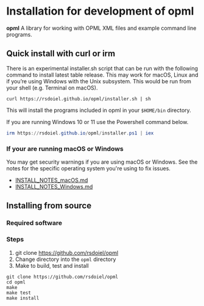 Installation for development of **opml**
===========================================

**opml** A library for working with OPML XML files and example command line programs.

Quick install with curl or irm
------------------------------

There is an experimental installer.sh script that can be run with the following command to install latest table release. This may work for macOS, Linux and if you’re using Windows with the Unix subsystem. This would be run from your shell (e.g. Terminal on macOS).

~~~shell
curl https://rsdoiel.github.io/opml/installer.sh | sh
~~~

This will install the programs included in opml in your `$HOME/bin` directory.

If you are running Windows 10 or 11 use the Powershell command below.

~~~ps1
irm https://rsdoiel.github.io/opml/installer.ps1 | iex
~~~

### If your are running macOS or Windows

You may get security warnings if you are using macOS or Windows. See the notes for the specific operating system you're using to fix issues.

- [INSTALL_NOTES_macOS.md](INSTALL_NOTES_macOS.md)
- [INSTALL_NOTES_Windows.md](INSTALL_NOTES_Windows.md)

Installing from source
----------------------

### Required software


### Steps

1. git clone https://github.com/rsdoiel/opml
2. Change directory into the `opml` directory
3. Make to build, test and install

~~~shell
git clone https://github.com/rsdoiel/opml
cd opml
make
make test
make install
~~~

